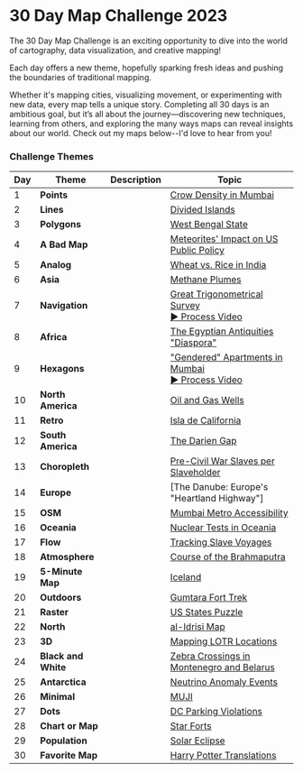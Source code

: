 # 30 Day Map Challenge 2023
The 30 Day Map Challenge is an exciting opportunity to dive into the world of cartography, data visualization, and creative mapping! 

Each day offers a new theme, hopefully sparking fresh ideas and pushing the boundaries of traditional mapping. 

Whether it's mapping cities, visualizing movement, or experimenting with new data, every map tells a unique story. Completing all 30 days is an ambitious goal, but it’s all about the journey—discovering new techniques, learning from others, and exploring the many ways maps can reveal insights about our world. Check out my maps below--I'd love to hear from you!

### Challenge Themes

| Day  | Theme     | Description             | Topic |
|------|------------|-------------------|-----------|
| 1    | **Points**   |         | [Crow Density in Mumbai](https://github.com/jaanekaraster/30-day-map-challenge-23/blob/main/day1_points/day1.png) |
| 2    | **Lines**   | | [Divided Islands]() |
| 3    | **Polygons**   |     | [West Bengal State]() |
| 4    | **A Bad Map**  |       | [Meteorites' Impact on US Public Policy]()  |
| 5    | **Analog**   |      | [Wheat vs. Rice in India]() |
| 6    | **Asia**  |        | [Methane Plumes]() |
| 7    | **Navigation**  |  | [Great Trigonometrical Survey]() <br>[ ▶ Process Video]() |
| 8    | **Africa**  |           | [The Egyptian Antiquities "Diaspora"]()|
| 9    | **Hexagons**   |       |  ["Gendered" Apartments in Mumbai]() <br>[▶ Process Video]()|
| 10   | **North America**  |  |[Oil and Gas Wells]()  |
| 11   | **Retro**  |        | [Isla de California]() |
| 12   | **South America**  |  |[The Darien Gap]()  |
| 13   | **Choropleth**  |     |[Pre-Civil War Slaves per Slaveholder]()  |
| 14   | **Europe**   |  |[The Danube: Europe's "Heartland Highway"]  |
| 15   | **OSM**  |        | [Mumbai Metro Accessibility]() |
| 16   | **Oceania**  |    |[Nuclear Tests in Oceania]()  |
| 17   | **Flow**  |   |[Tracking Slave Voyages]()  |
| 18   | **Atmosphere**  |    |[Course of the Brahmaputra]()  |
| 19   | **5-Minute Map**  |     |[Iceland]()  |
| 20   | **Outdoors** |  |[Gumtara Fort Trek]()  |
| 21   | **Raster** |       |[US States Puzzle]()  |
| 22   | **North**  |      | [al-Idrisi Map]() |
| 23   | **3D**  |         |[Mapping LOTR Locations]()  |
| 24   | **Black and White** |  |[Zebra Crossings in Montenegro and Belarus]()  |
| 25   | **Antarctica**  |           |[Neutrino Anomaly Events]()  |
| 26   | **Minimal**  |   |[MUJI]() |
| 27   | **Dots**  |   |[DC Parking Violations]()  |
| 28   | **Chart or Map**  |  |[Star Forts]()  |
| 29   | **Population**  |       |[Solar Eclipse]()  |
| 30   | **Favorite Map** |  |[Harry Potter Translations]() |
